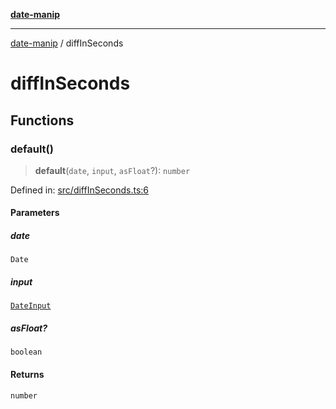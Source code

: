 [**date-manip**](index.md)

***

[date-manip](modules.md) / diffInSeconds

# diffInSeconds

## Functions

### default()

> **default**(`date`, `input`, `asFloat`?): `number`

Defined in: [src/diffInSeconds.ts:6](https://github.com/fengxinming/date-manip/blob/8fccf261c90ecd05d2eaf7f8c5a47a123e2bb753/src/diffInSeconds.ts#L6)

#### Parameters

##### date

`Date`

##### input

[`DateInput`](types.md#dateinput)

##### asFloat?

`boolean`

#### Returns

`number`
